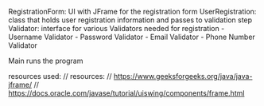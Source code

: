 RegistrationForm: UI with JFrame for the registration form
UserRegistration: class that holds user registration information and passes to validation step
Validator: interface for various Validators needed for registration
    - Username Validator
    - Password Validator
    - Email Validator
    - Phone Number Validator

Main runs the program

resources used: // resources: 
// https://www.geeksforgeeks.org/java/java-jframe/
// https://docs.oracle.com/javase/tutorial/uiswing/components/frame.html